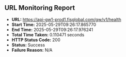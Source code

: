 ## URL Monitoring Report

- **URL:** https://api-gw1-prod1.fisglobal.com/gw/v1/health
- **Start Time:** 2025-05-29T09:26:17.865770
- **End Time:** 2025-05-29T09:26:17.976241
- **Total Time Taken:** 0.110471 seconds
- **HTTP Status Code:** 200
- **Status:** Success
- **Failure Reason:** N/A
